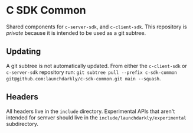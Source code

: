 # C SDK Common

Shared components for `c-server-sdk`, and `c-client-sdk`. This repository is *private* because it is intended to be used as a git subtree.

## Updating

A git subtree is not automatically updated. From either the `c-client-sdk` or `c-server-sdk` repository run: `git subtree pull --prefix c-sdk-common git@github.com:launchdarkly/c-sdk-common.git main --squash`.

## Headers

All headers live in the `include` directory. Experimental APIs that aren't intended for semver should
live in the `include/launchdarkly/experimental` subdirectory.
